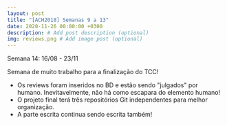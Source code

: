 ```yaml
---
layout: post
title: "[ACH2018] Semanas 9 a 13"
date: 2020-11-26 00:00:00 +0300
description: # Add post description (optional)
img: reviews.png # Add image post (optional)
---
```

Semana 14: 16/08 - 23/11

Semana de muito trabalho para a finalização do TCC!
- Os reviews foram inseridos no BD e estão sendo "julgados" por humano. Inevitavelmente, não há como escapara do elemento humano!
- O projeto final terá três repositórios Git independentes para melhor organização.
- A parte escrita continua sendo escrita também!

